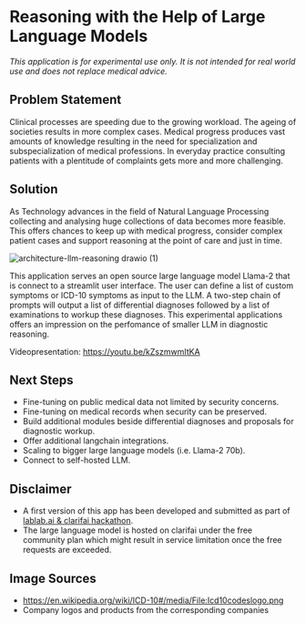 # Reasoning with the Help of Large Language Models

*This application is for experimental use only. It is not intended for real world use and does not replace medical advice.*

## Problem Statement

Clinical processes are speeding due to the growing workload. The ageing of societies results in more complex cases. Medical progress produces vast amounts of knowledge resulting in the need for specialization and subspecialization of medical professions. In everyday practice consulting patients with a plentitude of complaints gets more and more challenging.

## Solution 

As Technology advances in the field of Natural Language Processing collecting and analysing huge collections of data becomes more feasible. This offers chances to keep up with medical progress, consider complex patient cases and support reasoning at the point of care and just in time.

![architecture-llm-reasoning drawio (1)](https://github.com/bsenst/llm-reasoning/assets/8211411/50a88401-8225-4be8-a87d-29c625e11f4f)

This application serves an open source large language model Llama-2 that is connect to a streamlit user interface. The user can define a list of custom symptoms or ICD-10 symptoms as input to the LLM. A two-step chain of prompts will output a list of differential diagnoses followed by a list of examinations to workup these diagnoses. This experimental applications offers an impression on the perfomance of smaller LLM in diagnostic reasoning.

Videopresentation: https://youtu.be/kZszmwmItKA

## Next Steps

* Fine-tuning on public medical data not limited by security concerns.
* Fine-tuning on medical records when security can be preserved.
* Build additional modules beside differential diagnoses and proposals for diagnostic workup.
* Offer additional langchain integrations.
* Scaling to bigger large language models (i.e. Llama-2 70b).
* Connect to self-hosted LLM.

## Disclaimer

* A first version of this app has been developed and submitted as part of [lablab.ai & clarifai hackathon](https://lablab.ai/event/llama-2-hackathon-with-clarifai/fritzlab/llama-2-reasoning-support).
* The large language model is hosted on clarifai under the free community plan which might result in service limitation once the free requests are exceeded.

## Image Sources
* https://en.wikipedia.org/wiki/ICD-10#/media/File:Icd10codeslogo.png
* Company logos and products from the corresponding companies
